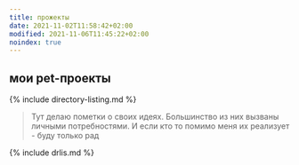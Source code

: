 ```yaml
---
title: прожекты
date: 2021-11-02T11:58:42+02:00
modified: 2021-11-06T11:45:22+02:00
noindex: true
---
```


## мои pet-проекты

{% include directory-listing.md %}

> Тут делаю пометки о своих идеях. Большинство из них вызваны личными потребностями. И если кто то помимо меня их реализует - буду только рад



{% include drlis.md %}
